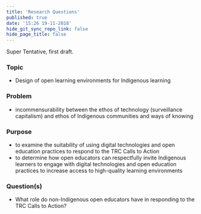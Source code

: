 ```yaml
---
title: 'Research Questions'
published: true
date: '15:26 19-11-2018'
hide_git_sync_repo_link: false
hide_page_title: false
---
```


Super Tentative, first draft.

### Topic

- Design of open learning environments for Indigenous learning

### Problem

- incommensurability between the ethos of technology (surveillance capitalism) and ethos of Indigenous communities and ways of knowing

### Purpose

- to examine the suitability of using digital technologies and open education practices to respond to the TRC Calls to Action
- to determine how open educators can respectfully invite Indigenous learners to engage with digital technologies and open education practices to increase access to high-quality learning environments 

### Question(s)

- What role do non-Indigenous open educators have in responding to the TRC Calls to Action?
